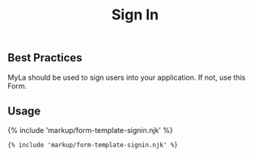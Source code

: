 ﻿---
title: Sign In
summary: The Sign In Form allows the user to sign into an application.
tags: form-templates
layout: guide
eleventyNavigation:
  key: Sign In
  parent: Form Templates
  order: 8
  excerpt: The Sign In Form allows the user to sign into an application.
  img: /img/illustrations/illus-sign-in.svg
---

## Best Practices

MyLa should be used to sign users into your application. If not, use this Form.

## Usage

{% include 'markup/form-template-signin.njk' %}

``` html
{% include 'markup/form-template-signin.njk' %}
```
